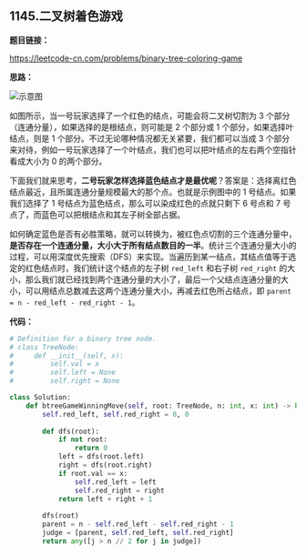 ## 1145.二叉树着色游戏

**题目链接：**

https://leetcode-cn.com/problems/binary-tree-coloring-game

**思路：**

![示意图](http://qiniu.wenyuetech.cn/1145-1.png)

如图所示，当一号玩家选择了一个红色的结点，可能会将二叉树切割为 3 个部分（连通分量），如果选择的是根结点，则可能是 2 个部分或 1 个部分，如果选择叶结点，则是 1 个部分。不过无论哪种情况都无关紧要，我们都可以当成 3 个部分来对待，例如一号玩家选择了一个叶结点，我们也可以把叶结点的左右两个空指针看成大小为 0 的两个部分。

下面我们就来思考，**二号玩家怎样选择蓝色结点才是最优呢**？答案是：选择离红色结点最近，且所属连通分量规模最大的那个点。也就是示例图中的 1 号结点。如果我们选择了 1 号结点为蓝色结点，那么可以染成红色的点就只剩下 6 号点和 7 号点了，而蓝色可以把根结点和其左子树全部占据。

如何确定蓝色是否有必胜策略，就可以转换为，被红色点切割的三个连通分量中，**是否存在一个连通分量，大小大于所有结点数目的一半**。统计三个连通分量大小的过程，可以用深度优先搜索（DFS）来实现。当遍历到某一结点，其结点值等于选定的红色结点时，我们统计这个结点的左子树 `red_left` 和右子树 `red_right` 的大小，那么我们就已经找到两个连通分量的大小了，最后一个父结点连通分量的大小，可以用结点总数减去这两个连通分量大小，再减去红色所占结点，即 `parent = n - red_left - red_right - 1`。


**代码：**
```python
# Definition for a binary tree node.
# class TreeNode:
#     def __init__(self, x):
#         self.val = x
#         self.left = None
#         self.right = None

class Solution:
    def btreeGameWinningMove(self, root: TreeNode, n: int, x: int) -> bool:
        self.red_left, self.red_right = 0, 0
        
        def dfs(root):
            if not root:
                return 0
            left = dfs(root.left)
            right = dfs(root.right)
            if root.val == x:
                self.red_left = left
                self.red_right = right
            return left + right + 1
        
        dfs(root)
        parent = n - self.red_left - self.red_right - 1
        judge = [parent, self.red_left, self.red_right]
        return any([j > n // 2 for j in judge])
```


